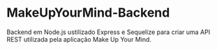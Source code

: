 # MakeUpYourMind-Backend

Backend em Node.js ustilizado Express e Sequelize para criar uma API REST utilizada pela aplicação Make Up Your Mind.
